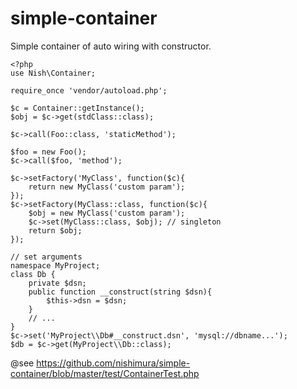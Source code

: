 # simple-container
Simple container of auto wiring with constructor.

    <?php
    use Nish\Container;

    require_once 'vendor/autoload.php';

    $c = Container::getInstance();
    $obj = $c->get(stdClass::class);

    $c->call(Foo::class, 'staticMethod');
    
    $foo = new Foo();
    $c->call($foo, 'method');
    
    $c->setFactory('MyClass', function($c){
        return new MyClass('custom param');
    });
    $c->setFactory(MyClass::class, function($c){
        $obj = new MyClass('custom param');
        $c->set(MyClass::class, $obj); // singleton
        return $obj;
    });

    // set arguments
    namespace MyProject;
    class Db {
        private $dsn;
        public function __construct(string $dsn){
            $this->dsn = $dsn;
        }
        // ...
    }
    $c->set('MyProject\\Db#__construct.dsn', 'mysql://dbname...');
    $db = $c->get(MyProject\\Db::class);
    

@see https://github.com/nishimura/simple-container/blob/master/test/ContainerTest.php
